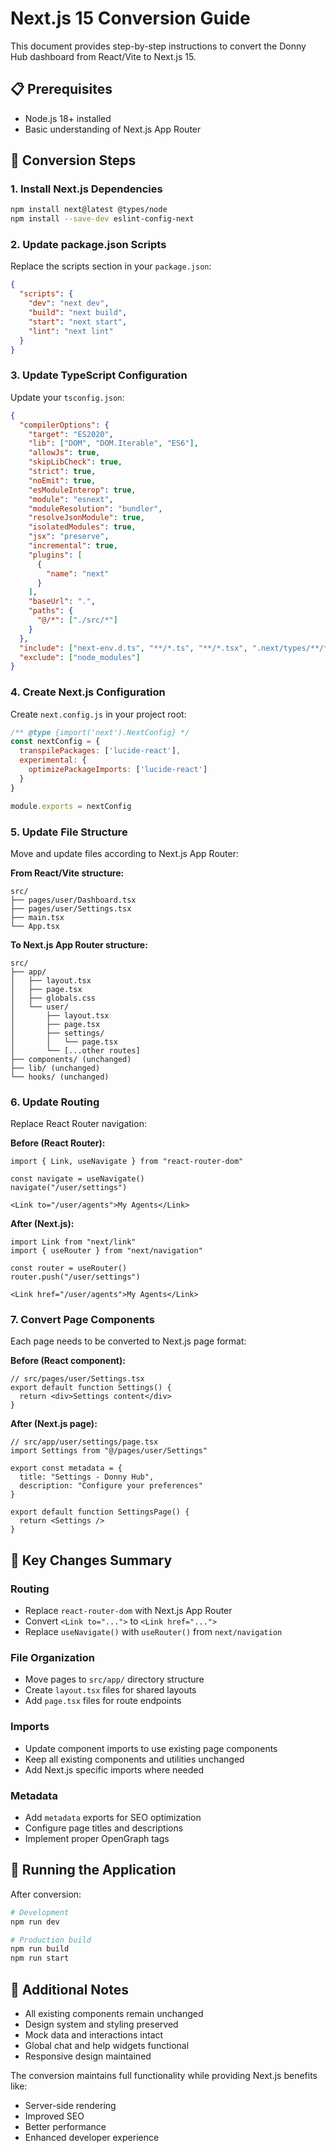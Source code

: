 # Next.js 15 Conversion Guide

This document provides step-by-step instructions to convert the Donny Hub dashboard from React/Vite to Next.js 15.

## 📋 Prerequisites

- Node.js 18+ installed
- Basic understanding of Next.js App Router

## 🔄 Conversion Steps

### 1. Install Next.js Dependencies

```bash
npm install next@latest @types/node
npm install --save-dev eslint-config-next
```

### 2. Update package.json Scripts

Replace the scripts section in your `package.json`:

```json
{
  "scripts": {
    "dev": "next dev",
    "build": "next build", 
    "start": "next start",
    "lint": "next lint"
  }
}
```

### 3. Update TypeScript Configuration

Update your `tsconfig.json`:

```json
{
  "compilerOptions": {
    "target": "ES2020",
    "lib": ["DOM", "DOM.Iterable", "ES6"],
    "allowJs": true,
    "skipLibCheck": true,
    "strict": true,
    "noEmit": true,
    "esModuleInterop": true,
    "module": "esnext",
    "moduleResolution": "bundler",
    "resolveJsonModule": true,
    "isolatedModules": true,
    "jsx": "preserve",
    "incremental": true,
    "plugins": [
      {
        "name": "next"
      }
    ],
    "baseUrl": ".",
    "paths": {
      "@/*": ["./src/*"]
    }
  },
  "include": ["next-env.d.ts", "**/*.ts", "**/*.tsx", ".next/types/**/*.ts"],
  "exclude": ["node_modules"]
}
```

### 4. Create Next.js Configuration

Create `next.config.js` in your project root:

```javascript
/** @type {import('next').NextConfig} */
const nextConfig = {
  transpilePackages: ['lucide-react'],
  experimental: {
    optimizePackageImports: ['lucide-react']
  }
}

module.exports = nextConfig
```

### 5. Update File Structure

Move and update files according to Next.js App Router:

**From React/Vite structure:**
```
src/
├── pages/user/Dashboard.tsx
├── pages/user/Settings.tsx
├── main.tsx
└── App.tsx
```

**To Next.js App Router structure:**
```
src/
├── app/
│   ├── layout.tsx
│   ├── page.tsx
│   ├── globals.css
│   └── user/
│       ├── layout.tsx
│       ├── page.tsx
│       ├── settings/
│       │   └── page.tsx
│       └── [...other routes]
├── components/ (unchanged)
├── lib/ (unchanged)
└── hooks/ (unchanged)
```

### 6. Update Routing

Replace React Router navigation:

**Before (React Router):**
```tsx
import { Link, useNavigate } from "react-router-dom"

const navigate = useNavigate()
navigate("/user/settings")

<Link to="/user/agents">My Agents</Link>
```

**After (Next.js):**
```tsx
import Link from "next/link"
import { useRouter } from "next/navigation"

const router = useRouter()
router.push("/user/settings")

<Link href="/user/agents">My Agents</Link>
```

### 7. Convert Page Components

Each page needs to be converted to Next.js page format:

**Before (React component):**
```tsx
// src/pages/user/Settings.tsx
export default function Settings() {
  return <div>Settings content</div>
}
```

**After (Next.js page):**
```tsx
// src/app/user/settings/page.tsx
import Settings from "@/pages/user/Settings"

export const metadata = {
  title: "Settings - Donny Hub",
  description: "Configure your preferences"
}

export default function SettingsPage() {
  return <Settings />
}
```

## 🔧 Key Changes Summary

### Routing
- Replace `react-router-dom` with Next.js App Router
- Convert `<Link to="...">` to `<Link href="...">`
- Replace `useNavigate()` with `useRouter()` from `next/navigation`

### File Organization
- Move pages to `src/app/` directory structure  
- Create `layout.tsx` files for shared layouts
- Add `page.tsx` files for route endpoints

### Imports
- Update component imports to use existing page components
- Keep all existing components and utilities unchanged
- Add Next.js specific imports where needed

### Metadata
- Add `metadata` exports for SEO optimization
- Configure page titles and descriptions
- Implement proper OpenGraph tags

## 🚀 Running the Application

After conversion:

```bash
# Development
npm run dev

# Production build
npm run build
npm run start
```

## 📝 Additional Notes

- All existing components remain unchanged
- Design system and styling preserved
- Mock data and interactions intact  
- Global chat and help widgets functional
- Responsive design maintained

The conversion maintains full functionality while providing Next.js benefits like:
- Server-side rendering
- Improved SEO
- Better performance
- Enhanced developer experience